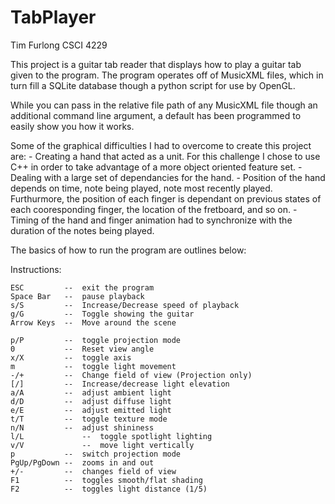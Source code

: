 TabPlayer
=========

Tim Furlong
CSCI 4229

This project is a guitar tab reader that displays how to play a guitar tab given
to the program. The program operates off of MusicXML files, which in turn fill
a SQLite database though a python script for use by OpenGL.

While you can pass in the relative file path of any MusicXML file though an additional
command line argument, a default has been programmed to easily show you how it works.

Some of the graphical difficulties I had to overcome to create this project are:
	- Creating a hand that acted as a unit. For this challenge I chose to use C++
	  in order to take advantage of a more object oriented feature set.
	- Dealing with a large set of dependancies for the hand.
		- Position of the hand depends on time, note being played, note most recently played.
		  Furthurmore, the position of each finger is dependant on previous states of
		  each cooresponding finger, the location of the fretboard, and so on.
	- Timing of the hand and finger animation had to synchronize with the duration of the
	  notes being played.


The basics of how to run the program are outlines below:


Instructions:

	ESC         --  exit the program
	Space Bar   --  pause playback
	s/S         --  Increase/Decrease speed of playback
	g/G         --  Toggle showing the guitar
	Arrow Keys  --  Move around the scene

	p/P         --  toggle projection mode
	0           --  Reset view angle
	x/X         --  toggle axis
	m           --  toggle light movement
	-/+         --  Change field of view (Projection only)
	[/]         --  Increase/decrease light elevation
	a/A         --  adjust ambient light
	d/D         --  adjust diffuse light
	e/E         --  adjust emitted light
	t/T         --  toggle texture mode
	n/N         --  adjust shininess
	l/L 			--  toggle spotlight lighting
	v/V 			--  move light vertically
	p           --  switch projection mode
	PgUp/PgDown --  zooms in and out
	+/-         --  changes field of view
	F1          --  toggles smooth/flat shading
	F2          --  toggles light distance (1/5)


